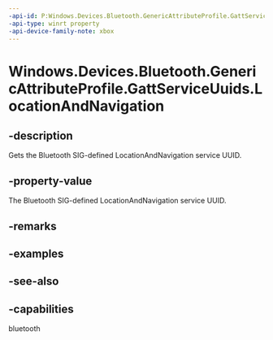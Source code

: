 ```yaml
---
-api-id: P:Windows.Devices.Bluetooth.GenericAttributeProfile.GattServiceUuids.LocationAndNavigation
-api-type: winrt property
-api-device-family-note: xbox
---
```


<!-- Property syntax
public System.Guid LocationAndNavigation { get; }
-->

# Windows.Devices.Bluetooth.GenericAttributeProfile.GattServiceUuids.LocationAndNavigation

## -description
Gets the Bluetooth SIG-defined LocationAndNavigation service UUID.

## -property-value
The Bluetooth SIG-defined LocationAndNavigation service UUID.

## -remarks

## -examples

## -see-also

## -capabilities
bluetooth
